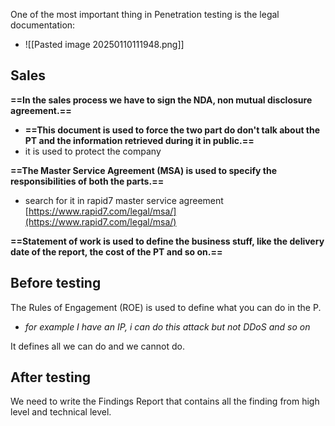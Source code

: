 One of the most important thing in Penetration testing is the legal documentation:
- ![[Pasted image 20250110111948.png]]
## Sales
**==In the sales process we have to sign the NDA, non mutual disclosure agreement.==**
- **==This document is used to force the two part do don't talk about the PT and the information retrieved during it in public.==**
- it is used to protect the company 

**==The Master Service Agreement (MSA) is used to specify the responsibilities of both the parts.==**
- search for it in rapid7 master service agreement [https://www.rapid7.com/legal/msa/](https://www.rapid7.com/legal/msa/)

**==Statement of work is used to define the business stuff, like the delivery date of the report, the cost of the PT and so on.==**


## Before testing

The Rules of Engagement (ROE) is used to define what you can do in the P.
- *for example I have an IP, i can do this attack but not DDoS and so on*

It defines all we can do and we cannot do.
## After testing 
We need to write the Findings Report that contains all the finding from high level and technical level.


